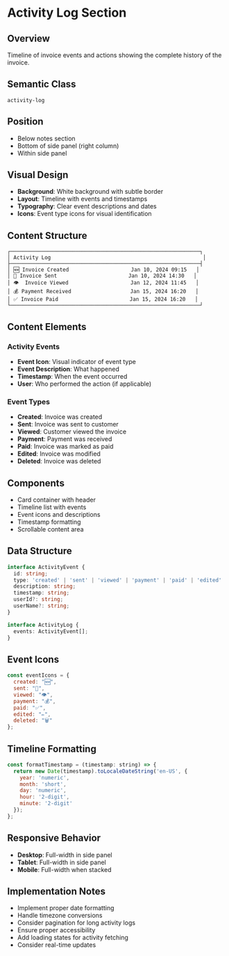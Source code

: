 # Activity Log Section

## Overview
Timeline of invoice events and actions showing the complete history of the invoice.

## Semantic Class
`activity-log`

## Position
- Below notes section
- Bottom of side panel (right column)
- Within side panel

## Visual Design
- **Background**: White background with subtle border
- **Layout**: Timeline with events and timestamps
- **Typography**: Clear event descriptions and dates
- **Icons**: Event type icons for visual identification

## Content Structure
```
┌─────────────────────────────────────────────────────────────┐
│ Activity Log                                                 │
├─────────────────────────────────────────────────────────────┤
│ 🆕 Invoice Created                    Jan 10, 2024 09:15   │
│ 📧 Invoice Sent                       Jan 10, 2024 14:30   │
│ 👁️  Invoice Viewed                    Jan 12, 2024 11:45   │
│ 💰 Payment Received                   Jan 15, 2024 16:20   │
│ ✅ Invoice Paid                       Jan 15, 2024 16:20   │
└─────────────────────────────────────────────────────────────┘
```

## Content Elements

### Activity Events
- **Event Icon**: Visual indicator of event type
- **Event Description**: What happened
- **Timestamp**: When the event occurred
- **User**: Who performed the action (if applicable)

### Event Types
- **Created**: Invoice was created
- **Sent**: Invoice was sent to customer
- **Viewed**: Customer viewed the invoice
- **Payment**: Payment was received
- **Paid**: Invoice was marked as paid
- **Edited**: Invoice was modified
- **Deleted**: Invoice was deleted

## Components
- Card container with header
- Timeline list with events
- Event icons and descriptions
- Timestamp formatting
- Scrollable content area

## Data Structure
```typescript
interface ActivityEvent {
  id: string;
  type: 'created' | 'sent' | 'viewed' | 'payment' | 'paid' | 'edited' | 'deleted';
  description: string;
  timestamp: string;
  userId?: string;
  userName?: string;
}

interface ActivityLog {
  events: ActivityEvent[];
}
```

## Event Icons
```javascript
const eventIcons = {
  created: "🆕",
  sent: "📧",
  viewed: "👁️",
  payment: "💰",
  paid: "✅",
  edited: "✏️",
  deleted: "🗑️"
};
```

## Timeline Formatting
```javascript
const formatTimestamp = (timestamp: string) => {
  return new Date(timestamp).toLocaleDateString('en-US', {
    year: 'numeric',
    month: 'short',
    day: 'numeric',
    hour: '2-digit',
    minute: '2-digit'
  });
};
```

## Responsive Behavior
- **Desktop**: Full-width in side panel
- **Tablet**: Full-width in side panel
- **Mobile**: Full-width when stacked

## Implementation Notes
- Implement proper date formatting
- Handle timezone conversions
- Consider pagination for long activity logs
- Ensure proper accessibility
- Add loading states for activity fetching
- Consider real-time updates 